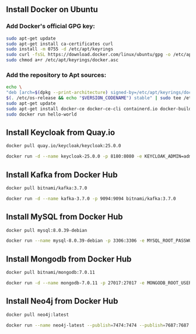 ## Install Docker on Ubuntu

### Add Docker's official GPG key:

```bash
sudo apt-get update
sudo apt-get install ca-certificates curl
sudo install -m 0755 -d /etc/apt/keyrings
sudo curl -fsSL https://download.docker.com/linux/ubuntu/gpg -o /etc/apt/keyrings/docker.asc
sudo chmod a+r /etc/apt/keyrings/docker.asc
```

### Add the repository to Apt sources:

```bash
echo \
"deb [arch=$(dpkg --print-architecture) signed-by=/etc/apt/keyrings/docker.asc] https://download.docker.com/linux/ubuntu \
$(. /etc/os-release && echo "$VERSION_CODENAME") stable" | sudo tee /etc/apt/sources.list.d/docker.list > /dev/null
sudo apt-get update
sudo apt-get install docker-ce docker-ce-cli containerd.io docker-buildx-plugin docker-compose-plugin
sudo docker run hello-world
```

## Install Keycloak from Quay.io

```bash
docker pull quay.io/keycloak/keycloak:25.0.0
```

```bash
docker run -d --name keycloak-25.0.0 -p 8180:8080 -e KEYCLOAK_ADMIN=admin -e KEYCLOAK_ADMIN_PASSWORD=admin quay.io/keycloak/keycloak:25.0.0 start-dev
```

## Install Kafka from Docker Hub

```bash
docker pull bitnami/kafka:3.7.0
```

```bash
docker run -d --name kafka-3.7.0 -p 9094:9094 bitnami/kafka:3.7.0
```

## Install MySQL from Docker Hub

```bash
docker pull mysql:8.0.39-debian
```

```bash
docker run --name mysql-8.0.39-debian -p 3306:3306 -e MYSQL_ROOT_PASSWORD=root -d mysql:8.0.39-debian
```

## Install Mongodb from Docker Hub

```bash
docker pull bitnami/mongodb:7.0.11
```

```bash
docker run -d --name mongodb-7.0.11 -p 27017:27017 -e MONGODB_ROOT_USER=root -e MONGODB_ROOT_PASSWORD=root bitnami/mongodb:7.0.11
```

## Install Neo4j from Docker Hub

```bash
docker pull neo4j:latest
```

```bash
docker run --name neo4j-latest --publish=7474:7474 --publish=7687:7687 -e 'NEO4J_AUTH=neo4j/admin@123' neo4j:latest
```
